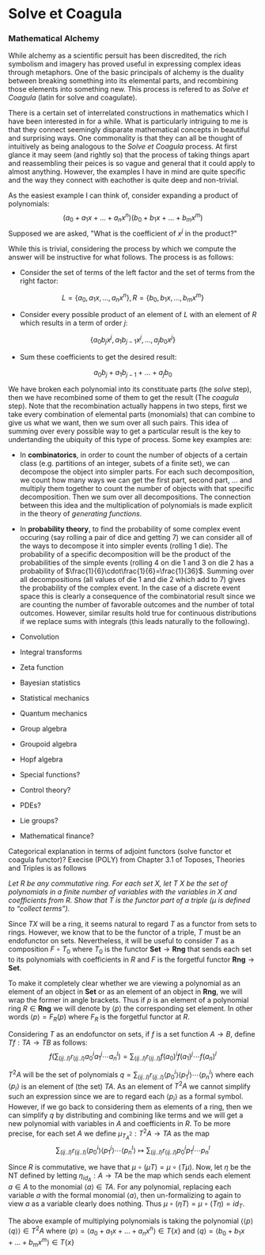 # Solve et Coagula
### Mathematical Alchemy

While alchemy as a scientific persuit has been discredited, the rich symbolism
and imagery has proved useful in expressing complex ideas through metaphors.
One of the basic principals of alchemy is the duality between breaking something
into its elemental parts, and recombining those elements into something
new. This process is refered to as *Solve et Coagula* (latin for solve and coagulate).

There is a certain set of interrelated constructions in mathematics which I have been
interested in for a while.  What is particularly
intriguing to me is that they connect seemingly disparate mathematical concepts in
beautiful and surprising ways. One commonality is that they can all be thought of
intuitively as being analogous to the *Solve et Coagula* process. At first glance it
may seem (and rightly so) that the process of taking things apart and reassembling their
peices is so vague and general that it could apply to almost anything. However, the
examples I have in mind are quite specific and the way they connect with eachother
is quite deep and non-trivial.

As the easiest example I can think of, consider expanding a product of polynomials:
$$(a_0+a_1x+...+a_nx^n)(b_0+b_1x+...+b_mx^m)$$ 
Supposed we are asked, "What is the coefficient of $x^j$ in the product?"

While this is trivial, considering the process by which we compute the answer will
be instructive for what follows. The process is as follows:

- Consider the set of terms of the left factor and the set of terms from the right
factor:

$$L=\{a_0,a_1x,...,a_nx^n\},R=\{b_0,b_1x,...,b_mx^m\}$$

- Consider every possible product of an element of $L$ with an element of $R$ which
results in a term of order $j$:

$$\{a_0b_jx^j,a_1b_{j-1}x^j,...,a_jb_0x^j\}$$

- Sum these coefficients to get the desired result:

$$a_0b_j+a_1b_{j-1}+...+a_jb_0$$


We have broken each polynomial into its constituate parts (the *solve* step), then
we have recombined some of them to get the result (The *coagula* step). Note that the
recombination actually happens in two steps, first we take every combination
of elemental parts (monomials) that can combine to give us what we want, then we sum
over all such pairs. This idea of summing over every possible way to get a particular
result is the key to undertanding the ubiquity of this type of process. Some key
examples are:

- In **combinatorics**, in order to count the number of objects of a certain class
(e.g. partitions of an integer, subets of a finite set), we can decompose the object
into simpler parts. For each such decomposition, we count how many ways we can get
the first part, second part, ... and multiply them together to count the number of
objects with that specific decomposition. Then we sum over all decompositions. The
connection between this idea and the multiplication of polynomials is made explicit
in the theory of *generating functions*.

- In **probability theory**, to find the probability of some complex event occuring (say
rolling a pair of dice and getting 7) we can consider all of the ways to decompose it
into simpler events (rolling 1 die). The probability of a specific decomposition will be
the product of the probabilities of the simple events (rolling 4 on die 1 and 3 on die 2
has a probability of $\frac{1}{6}\cdot\frac{1}{6}=\frac{1}{36}$. Summing over all
decompositions (all values of die 1 and die 2 which add to 7) gives the probability of
the complex event. In the case of a discrete event space this is clearly a consequence
of the combinatorial result since we are counting the number of favorable outcomes
and the number of total outcomes. However, similar results hold true for continuous
distributions if we replace sums with integrals (this leads naturally to the following).


- Convolution
- Integral transforms
- Zeta function
- Bayesian statistics
- Statistical mechanics
- Quantum mechanics
- Group algebra
- Groupoid algebra
- Hopf algebra
- Special functions?
- Control theory?
- PDEs?
- Lie groups?
- Mathematical finance?

Categorical explanation in terms of adjoint functors (solve functor et coagula functor)?
Execise (POLY) from Chapter 3.1 of Toposes, Theories and Triples is as follows

*Let R be any commutative ring. For each set X, let T X be the set of polynomials
in a finite number of variables with the variables in X and coefficients from R.
Show that T is the functor part of a triple (µ is defined to “collect terms”).*

Since $TX$ will be a ring, it seems natural to regard $T$ as a functor from
sets to rings. However, we know that to be the functor of a triple, $T$ must
be an endofunctor on sets. Nevertheless, it will be useful to consider $T$
as a composition $F\circ T_0$ where $T_0$ is the functor $\textbf{Set}\to 
\textbf{Rng}$ that sends each set to its polynomials with coefficients in $R$
and $F$ is the forgetful functor $\mathbf{Rng}\to\mathbf{Set}$.

To make it completely clear whether we are viewing a polynomial as an element of
an object in $\mathbf{Set}$ or as an element of an object in $\mathbf{Rng}$,
we will wrap the former in angle brackets. Thus if $p$ is an element of a polynomial
ring $R\in\mathbf{Rng}$ we will denote by $\langle p\rangle$ the corresponding set
element. In other words $\langle p\rangle = F_R(p)$ where $F_R$ is the forgetful functor
at $R$.

Considering $T$ as an endofunctor on sets, if $f$ is a set function $A\to B$, define
$Tf:TA\to TB$ as follows: $$f\big(\sum_{(ij..l)} r_{(ij..l)}a_0^ia_1^j\cdots
a_n^l\big) = \sum_{(ij..l)} r_{(ij..l)}f(a_0)^if(a_1)^j\cdots f(a_n)^l$$

$T^2A$ will be the set of polynomials $q=\sum_{(ij..l)} r_{(ij..l)}\langle
p_0^i\rangle \langle p_1^j\rangle\cdots \langle p_n^l\rangle$ 
where each $\langle p_i\rangle$ is an element of (the set) $TA$. As an element of $T^2A$
we cannot
simplify such an expression since we are to regard each $\langle p_i\rangle$ as a 
formal symbol. However, if we go back to considering them as elements of a ring,
then we can simplify $q$ by distributing and combining
like terms and we will get a new polynomial with variables in $A$ and coefficients in
$R$. To be more precise, for each set $A$ we define $\mu_{T^2_A}:T^2A\to TA$ as the map
$$\sum_{(ij..l)} r_{(ij..l)}\langle
p_0^i\rangle \langle p_1^j\rangle\cdots \langle p_n^l\rangle\mapsto 
\sum_{(ij..l)} r_{(ij..l)}p_0^i p_1^j\cdots p_n^l$$

Since $R$ is commutative, we have that $\mu\circ(\mu T)=\mu\circ(T \mu)$.
Now, let $\eta$ be the NT defined by letting $\eta_{id_A}:A\to TA$ be the map
which sends each element $a\in A$ to the monomial $\langle a\rangle\in TA$. 
For any polynomial,
replacing each variable $a$ with the formal monomial $\langle a\rangle$, 
then un-formalizing to again to
view $a$ as a variable clearly does nothing. Thus $\mu\circ(\eta T)=\mu\circ(T\eta)
= id_T$.

The above example of multiplying polynomials is taking the polynomial 
$\big\langle\langle p\rangle\langle q\rangle\big\rangle\in T^2A$
where $\langle p\rangle=\langle a_0+a_1x+...+a_nx^n\rangle\in T\{x\}$ and 
$\langle q\rangle=\langle b_0+b_1x+...+b_mx^m\rangle\in T\{x\}$